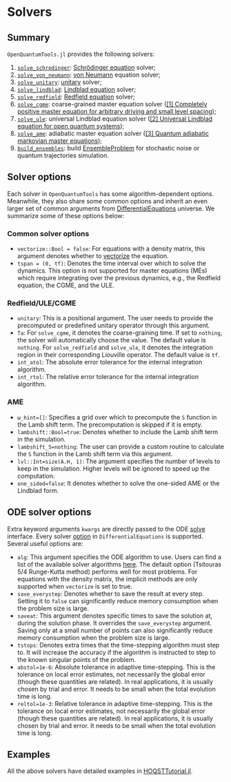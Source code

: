 # Solvers

## Summary
`OpenQuantumTools.jl` provides the following solvers:

1. [`solve_schrodinger`](@ref): [Schrödinger equation](https://en.wikipedia.org/wiki/Schr%C3%B6dinger_equation) solver;
2. [`solve_von_neumann`](@ref): [von Neumann](https://en.wikipedia.org/wiki/Density_matrix) equation solver;
3. [`solve_unitary`](@ref): [unitary](https://en.wikipedia.org/wiki/Unitary_transformation_(quantum_mechanics)) solver;
4. [`solve_lindblad`](@ref): [Lindblad equation](https://en.wikipedia.org/wiki/Lindbladian) solver;
5. [`solve_redfield`](@ref): [Redfield equation](https://en.wikipedia.org/wiki/Redfield_equation) solver;
6. [`solve_cgme`](@ref): coarse-grained master equation solver ([[1] Completely positive master equation for arbitrary driving and small level spacing](https://quantum-journal.org/papers/q-2020-02-06-227/));
7. [`solve_ule`](@ref): universal Lindblad equation solver ([[2] Universal Lindblad equation for open quantum systems](https://journals.aps.org/prb/abstract/10.1103/PhysRevB.102.115109));
8. [`solve_ame`](@ref): adiabatic master equation solver ([[3] Quantum adiabatic markovian master equations](https://iopscience.iop.org/article/10.1088/1367-2630/14/12/123016));
9. [`build_ensembles`](@ref): build [EnsembleProblem](https://diffeq.sciml.ai/stable/features/ensemble/) for stochastic noise or quantum trajectories simulation.

## Solver options

Each solver in `OpenQuantumTools` has some algorithm-dependent options. Meanwhile, they also share some common options and inherit an even larger set of common arguments from [DifferentialEquations](https://diffeq.sciml.ai/stable/) universe. We summarize some of these options below:

### Common solver options
* `vectorize::Bool = false`: For equations with a density matrix, this argument denotes whether to [vectorize](https://en.wikipedia.org/wiki/Vectorization_(mathematics)) the equation.
* `tspan = (0, tf)`: Denotes the time interval over which to solve the dynamics. This option is not supported for master equations (MEs) which require integrating over the previous dynamics, e.g., the Redfield equation, the CGME, and the ULE.
### Redfield/ULE/CGME
* `unitary`: This is a positional argument. The user needs to provide the precomputed or predefined unitary operator through this argument.
* `Ta`: For `solve_cgme`, it denotes the coarse-graining time. If set to `nothing`, the solver will automatically choose the value. The default value is `nothing`. For `solve_redfield` and `solve_ule`, it denotes the integration region in their corresponding Liouville operator. The default value is `tf`.
* `int_atol`: The absolute error tolerance for the internal integration algorithm.
* `int_rtol`: The relative error tolerance for the internal integration algorithm.
### AME
* `ω_hint=[]`: Specifies a grid over which to precompute the ``S`` function in the Lamb shift term. The precomputation is skipped if it is empty.
* `lambshift::Bool=true`: Denotes whether to include the Lamb shift term in the simulation.
* `lambshift_S=nothing`: The user can provide a custom routine to calculate the `S` function in the Lamb shift term via this argument. 
* `lvl::Int=size(A.H, 1)`: The argument specifies the number of levels to keep in the simulation. Higher levels will be ignored to speed up the computation.
* `one_sided=false`: It denotes whether to solve the one-sided AME or the Lindblad form.

## ODE solver options
Extra keyword arguments `kwargs` are directly passed to the ODE [solve](https://diffeq.sciml.ai/stable/tutorials/ode_example/) interface. Every solver [option](https://diffeq.sciml.ai/stable/basics/common_solver_opts/) in `DifferentialEquations` is supported. Several useful options are:

* `alg`: This argument specifies the ODE algorithm to use. Users can find a list of the available solver algorithms [here](https://diffeq.sciml.ai/stable/solvers/ode_solve/). The default option (Tsitouras 5/4 Runge-Kutta method) performs well for most problems. For equations with the density matrix, the implicit methods are only supported when `vectorize` is set to true.
* `save_everystep`: Denotes whether to save the result at every step. Setting it to `false` can significantly reduce memory consumption when the problem size is large.
* `saveat`: This argument denotes specific times to save the solution at, during the solution phase. It overrides the `save_everystep` argument. Saving only at a small number of points can also significantly reduce memory consumption when the problem size is large.
* `tstops`: Denotes extra times that the time-stepping algorithm must step to. It will increase the accuracy if the algorithm is instructed to step to the known singular points of the problem.
* `abstol=1e-6`: Absolute tolerance in adaptive time-stepping. This is the tolerance on local error estimates, not necessarily the global error (though these quantities are related). In real applications, it is usually chosen by trial and error. It needs to be small when the total evolution time is long.
* `reltol=1e-3`: Relative tolerance in adaptive time-stepping. This is the tolerance on local error estimates, not necessarily the global error (though these quantities are related). In real applications, it is usually chosen by trial and error. It needs to be small when the total evolution time is long.

## Examples
All the above solvers have detailed examples in [HOQSTTutorial.jl](https://github.com/USCqserver/HOQSTTutorials.jl).
